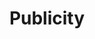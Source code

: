 ---
order: '4'
title: Publicity
description: SWA specializes in press outreach for brands and talent, with premier outlets across print, online and broadcast media. Our PR team creates annual brand strategy documents to ensure the brand is continuously aligned with target outlets. SWA measures press metrics to ensure PR efforts are working to grow the brand.
---